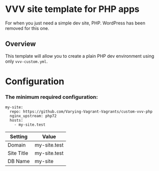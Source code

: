 # VVV site template for PHP apps
For when you just need a simple dev site, PHP. WordPress has been removed for this one.

## Overview
This template will allow you to create a plain PHP dev environment using only `vvv-custom.yml`.

# Configuration

### The minimum required configuration:

```
my-site:
  repo: https://github.com/Varying-Vagrant-Vagrants/custom-vvv-php
  nginx_upstream: php72
  hosts:
    - my-site.test
```

| Setting    | Value       |
|------------|-------------|
| Domain     | my-site.test |
| Site Title | my-site.test |
| DB Name    | my-site     |
